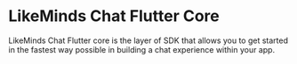 # LikeMinds Chat Flutter Core

LikeMinds Chat Flutter core is the layer of SDK that allows you to get started in the fastest way possible in building a chat experience within your app.
